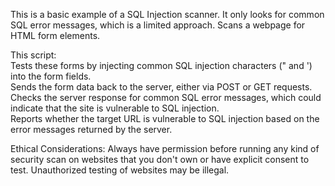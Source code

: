 This is a basic example of a SQL Injection scanner. It only looks for common SQL error messages, which is a limited approach.
Scans a webpage for HTML form elements.

This script:  
Tests these forms by injecting common SQL injection characters (" and ') into the form fields.  
Sends the form data back to the server, either via POST or GET requests.  
Checks the server response for common SQL error messages, which could indicate that the site is vulnerable to SQL injection.  
Reports whether the target URL is vulnerable to SQL injection based on the error messages returned by the server.


Ethical Considerations: Always have permission before running any kind of security scan on websites that you don't own or have explicit consent to test. Unauthorized testing of websites may be illegal.
